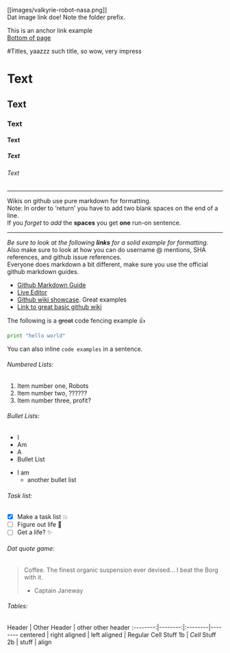 [[images/valkyrie-robot-nasa.png]]  
Dat image link doe! Note the folder prefix.

This is an anchor link example  
<a href="#anchor-link1">Bottom of page</a>

#Titles, yaazzz such title, so wow, very impress
# Text
## Text
### Text
#### Text
##### Text
###### Text

***

Wikis on github use pure markdown for formatting.  
Note: In order to 'return' you have to add two blank spaces on the end of a line.  
If you *forget* to _add_ the **spaces**
you get __one__ run-on sentence.

***

_Be sure to look at the following **links** for a solid example for formatting._  
Also make sure to look at how you can do username @ mentions, SHA references, and github issue references.  
Everyone does markdown a bit different, make sure you use the official github markdown guides.  

* [Github Markdown Guide](https://guides.github.com/features/mastering-markdown/)
* [Live Editor](https://jbt.github.io/markdown-editor/)
* [Github wiki showcase](https://github.com/showcases/projects-with-great-wikis). Great examples
* [Link to great basic github wiki](https://github.com/Netflix/Hystrix/wiki)

The following is a ~~great~~ code fencing example :+1:

```python
print "hello world"
```

You can also inline `code examples` in a sentence. 

###### Numbered Lists:
1. Item number one, Robots  
2. Item number two, ??????  
3. Item number three, profit?  

###### Bullet Lists:
* I
* Am
* A
* Bullet List

- I am
  - another bullet list

###### Task list:
- [x] Make a task list :boom:
- [ ] Figure out life :camel:
- [ ] Get a life? :sparkles:

###### Dat quote game:
> Coffee. The finest organic suspension ever devised... I beat the Borg with it.
> - Captain Janeway

###### Tables:
Header | Other Header | other other header
:--------:|--------:|:--------|--------
centered | right aligned | left aligned | Regular
Cell Stuff 1b | *Cell* Stuff 2b | stuff | align

<a name="anchor-link1">
